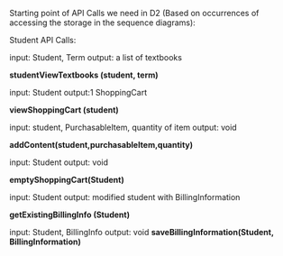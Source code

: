 Starting point of API Calls we need in D2 (Based on occurrences of accessing the storage in the sequence diagrams):

Student API Calls:

input: Student, Term    output: a list of textbooks 

**studentViewTextbooks (student, term)**

input: Student output:1 ShoppingCart

**viewShoppingCart (student)**

input: student, PurchasableItem, quantity of item   output: void

**addContent(student,purchasableItem,quantity)** 

input: Student     output: void

**emptyShoppingCart(Student)**

input: Student    output: modified student with BillingInformation

**getExistingBillingInfo (Student)**

input: Student, BillingInfo   output: void
**saveBillingInformation(Student, BillingInformation)**
